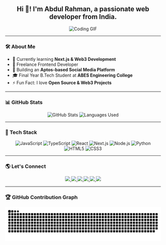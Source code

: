 <h2 align="center">Hi 👋! I'm Abdul Rahman, a passionate web developer from India.</h2>

<p align="center">
  <img src="https://gifsec.com/wp-content/uploads/2022/09/hello-gif-13.gif" width="500" alt="Coding GIF" />
</p>

---

### 🛠️ About Me
- 🌱 Currently learning **Next.js & Web3 Development**
- 💼 Freelance Frontend Developer
- 🚀 Building an **Aptos-based Social Media Platform**
- 🎓 Final Year B.Tech Student at **ABES Engineering College**
- ⚡ Fun Fact: I love **Open Source & Web3 Projects**  

---

### 📊 **GitHub Stats**
<div align="center">
  <img src="https://github-readme-stats.vercel.app/api?username=abdulrr25&show_icons=true&theme=dracula&count_private=true" height="150" alt="GitHub Stats" />
  <img src="https://github-readme-stats.vercel.app/api/top-langs?username=abdulrr25&layout=compact&langs_count=5&theme=dracula" height="150" alt="Languages Used" />
</div>

---

### 🚀 **Tech Stack**
<div align="center">
  <img src="https://cdn.jsdelivr.net/gh/devicons/devicon/icons/javascript/javascript-original.svg" height="40" alt="JavaScript" />
  <img src="https://cdn.jsdelivr.net/gh/devicons/devicon/icons/typescript/typescript-original.svg" height="40" alt="TypeScript" />
  <img src="https://cdn.jsdelivr.net/gh/devicons/devicon/icons/react/react-original.svg" height="40" alt="React" />
  <img src="https://cdn.jsdelivr.net/gh/devicons/devicon/icons/nextjs/nextjs-original.svg" height="40" alt="Next.js" />
  <img src="https://cdn.jsdelivr.net/gh/devicons/devicon/icons/nodejs/nodejs-original.svg" height="40" alt="Node.js" />
  <img src="https://cdn.jsdelivr.net/gh/devicons/devicon/icons/python/python-original.svg" height="40" alt="Python" />
  <img src="https://cdn.jsdelivr.net/gh/devicons/devicon/icons/html5/html5-original.svg" height="40" alt="HTML5" />
  <img src="https://cdn.jsdelivr.net/gh/devicons/devicon/icons/css3/css3-original.svg" height="40" alt="CSS3" />
</div>

---

### 🌎 **Let's Connect**
<div align="center">
  <a href="https://www.linkedin.com/in/abdulrr25/" target="_blank">
    <img src="https://img.shields.io/badge/LinkedIn-0077B5?style=for-the-badge&logo=linkedin&logoColor=white" height="35" />
  </a>
  <a href="https://x.com/AbdulRa39434709" target="_blank">
    <img src="https://img.shields.io/badge/Twitter-1DA1F2?style=for-the-badge&logo=twitter&logoColor=white" height="35" />
  </a>
  <a href="https://discord.com/@abdulrr25" target="_blank">
    <img src="https://img.shields.io/badge/Discord-7289DA?style=for-the-badge&logo=discord&logoColor=white" height="35" />
  </a>
  <a href="https://www.instagram.com/abdulrr25_/" target="_blank">
    <img src="https://img.shields.io/badge/Instagram-E4405F?style=for-the-badge&logo=instagram&logoColor=white" height="35" />
  </a>
  <a href="https://www.hackerrank.com/profile/CSA_2021B0121077" target="_blank">
    <img src="https://img.shields.io/badge/HackerRank-2EC866?style=for-the-badge&logo=hackerrank&logoColor=white" height="35" />
  </a>
  <a href="https://t.me/abdulrr25" target="_blank">
    <img src="https://img.shields.io/badge/Telegram-2CA5E0?style=for-the-badge&logo=telegram&logoColor=white" height="35" />
  </a>
</div>

---

### 🏆 **GitHub Contribution Graph**
<p align="center">
  <img src="https://github.com/Platane/snk/raw/output/github-contribution-grid-snake.svg" alt="Snake animation" />
</p>
